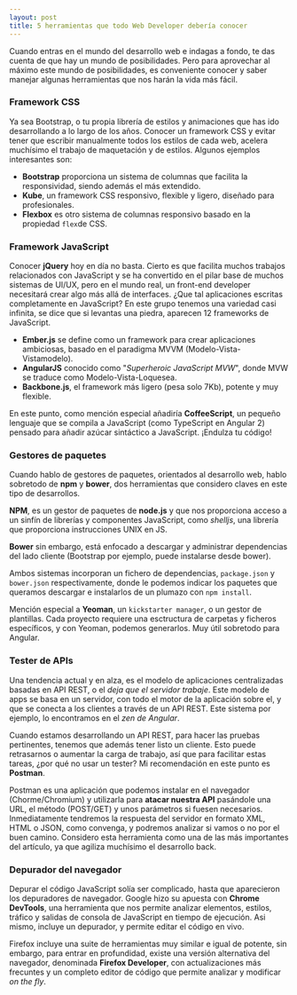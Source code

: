 ```yaml
---
layout: post
title: 5 herramientas que todo Web Developer debería conocer
---
```


Cuando entras en el mundo del desarrollo web e indagas a fondo, te das cuenta de que hay un mundo de posibilidades. Pero para aprovechar al máximo este mundo de posibilidades, es conveniente conocer y saber manejar algunas herramientas que nos harán la vida más fácil.

### Framework CSS

Ya sea Bootstrap, o tu propia librería de estilos y animaciones que has ido desarrollando a lo largo de los años. Conocer un framework CSS y evitar tener que escribir manualmente todos los estilos de cada web, acelera muchísimo el trabajo de maquetación y de estilos. Algunos ejemplos interesantes son:

* **Bootstrap** proporciona un sistema de columnas que facilita la responsividad, siendo además el más extendido.
* **Kube**, un framework CSS responsivo, flexible y ligero, diseñado para profesionales.
* **Flexbox** es otro sistema de columnas responsivo basado en la propiedad `flex`de CSS.

### Framework JavaScript

Conocer **jQuery** hoy en día no basta. Cierto es que facilita muchos trabajos relacionados con JavaScript y se ha convertido en el pilar base de muchos sistemas de UI/UX, pero en el mundo real, un front-end developer necesitará crear algo más allá de interfaces. ¿Que tal aplicaciones escritas completamente en JavaScript? En este grupo tenemos una variedad casi infinita, se dice que si levantas una piedra, aparecen 12 frameworks de JavaScript.

* **Ember.js** se define como un framework para crear aplicaciones ambiciosas, basado en el paradigma MVVM (Modelo-Vista-Vistamodelo).
* **AngularJS** conocido como "_Superheroic JavaScript MVW_", donde MVW se traduce como Modelo-Vista-Loquesea.
* **Backbone.js**, el framework más ligero (pesa solo 7Kb), potente y muy flexible.

En este punto, como mención especial añadiría **CoffeeScript**, un pequeño lenguaje que se compila a JavaScript (como TypeScript en Angular 2) pensado para añadir azúcar sintáctico a JavaScript. ¡Endulza tu código!

### Gestores de paquetes

Cuando hablo de gestores de paquetes, orientados al desarrollo web, hablo sobretodo de **npm** y **bower**, dos herramientas que considero claves en este tipo de desarrollos.

**NPM**, es un gestor de paquetes de **node.js** y que nos proporciona acceso a un sinfín de librerías y componentes JavaScript, como *shelljs*, una librería que proporciona instrucciones UNIX en JS.

**Bower** sin embargo, está enfocado a descargar y administrar dependencias  del lado cliente (Bootstrap por ejemplo, puede instalarse desde bower).

Ambos sistemas incorporan un fichero de dependencias, `package.json` y `bower.json` respectivamente, donde le podemos indicar los paquetes que queramos descargar e instalarlos de un plumazo con `npm install`.

Mención especial a **Yeoman**, un `kickstarter manager`, o un gestor de plantillas. Cada proyecto requiere una esctructura de carpetas y ficheros específicos, y con Yeoman, podemos generarlos. Muy útil sobretodo para Angular.

### Tester de APIs

Una tendencia actual y en alza, es el modelo de aplicaciones centralizadas basadas en API REST, o el _deja que el servidor trabaje_. Este modelo de apps se basa en un servidor, con todo el motor de la aplicación sobre el, y que se conecta a los clientes a través de un API REST. Este sistema por ejemplo, lo encontramos en el _zen de Angular_.

Cuando estamos desarrollando un API REST, para hacer las pruebas pertinentes, tenemos que además tener listo un cliente. Esto puede retrasarnos o aumentar la carga de trabajo, así que para facilitar estas tareas, ¿por qué no usar un tester? Mi recomendación en este punto es **Postman**.

Postman es una aplicación que podemos instalar en el navegador (Chorme/Chromium) y utilizarla para **atacar nuestra API** pasándole una URL, el método (POST/GET) y unos parámetros si fuesen necesarios. Inmediatamente tendremos la respuesta del servidor en formato XML, HTML o JSON, como convenga, y podremos analizar si vamos o no por el buen camino. Considero esta herramienta como una de las más importantes del artículo, ya que agiliza muchísimo el desarrollo back.

### Depurador del navegador

Depurar el código JavaScript solía ser complicado, hasta que aparecieron los depuradores de navegador. Google hizo su apuesta con **Chrome DevTools**, una herramienta que nos permite analizar elementos, estilos, tráfico y salidas de consola de JavaScript en tiempo de ejecución. Asi mismo, incluye un depurador, y permite editar el código en vivo.

Firefox incluye una suite de herramientas muy similar e igual de potente, sin embargo, para entrar en profundidad, existe una versión alternativa del navegador, denominada **Firefox Developer**, con actualizaciones más frecuntes y un completo editor de código que permite analizar y modificar _on the fly_.
